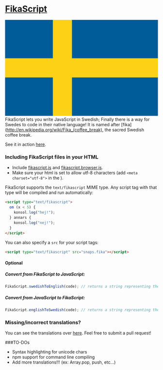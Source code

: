 [FikaScript](http://fikascript.se)
==========
![Swedish Flag](/assets/img/flag.png)  
FikaScript lets you write JavaScript in Swedish; Finally there is a way for Swedes to code in their native language!
It is named after [fika](http://en.wikipedia.org/wiki/Fika_(coffee_break), the sacred Swedish coffee break.

See it in action [here](http://fikascript.se). 
### Including FikaScript files in your HTML

- Include [fikascript.js](dist/fikascript.js) and [fikascript.browser.js](dist/fikascript.browser.js).
- Make sure your html is set to allow utf-8 characters (add `<meta charset="utf-8">` in the <head>).

FikaScript supports the `text/fikascript` MIME type. Any script tag with that type will be compiled and run automatically:
```html
<script type="text/fikascript">
  om (x < 5) {
    konsol.log("hej!");
  } annars {
    konsol.log("nej!");
  }
</script>
```

You can also specify a `src` for your script tags: 
```html
<script type="text/fikascript" src="snaps.fika"></script>
```

#### Optional

##### Convert from FikaScript to JavaScript:

```javascript
FikaScript.swedishToEnglish(code); // returns a string representing the translated code
```

##### Convert from JavaScript to FikaScript:

```javascript
FikaScript.englishToSwedish(code); // returns a string representing the translated code
```

### Missing/incorrect translations?
You can see the translations over [here](https://github.com/pushmatrix/fikascript/blob/gh-pages/dist/fikascript.js#L4). Feel free to submit a pull request!

###TO-DOs
- Syntax highlighting for unicode chars
- npm support for command line compiling
- Add more translations!!! (ex: Array.pop, push, etc...)
